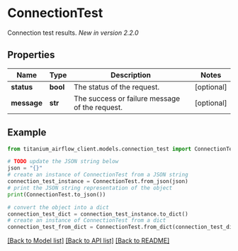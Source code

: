 # ConnectionTest

Connection test results.  *New in version 2.2.0* 

## Properties

Name | Type | Description | Notes
------------ | ------------- | ------------- | -------------
**status** | **bool** | The status of the request. | [optional] 
**message** | **str** | The success or failure message of the request. | [optional] 

## Example

```python
from titanium_airflow_client.models.connection_test import ConnectionTest

# TODO update the JSON string below
json = "{}"
# create an instance of ConnectionTest from a JSON string
connection_test_instance = ConnectionTest.from_json(json)
# print the JSON string representation of the object
print(ConnectionTest.to_json())

# convert the object into a dict
connection_test_dict = connection_test_instance.to_dict()
# create an instance of ConnectionTest from a dict
connection_test_from_dict = ConnectionTest.from_dict(connection_test_dict)
```
[[Back to Model list]](../README.md#documentation-for-models) [[Back to API list]](../README.md#documentation-for-api-endpoints) [[Back to README]](../README.md)



